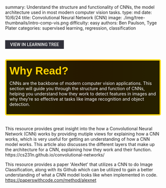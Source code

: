 summary: Understand the structure and functionality of CNNs, the model architecture used in most modern computer vision tasks.
type: md
date: 10/6/24
title: Convolutional Neural Network (CNN)
image: ./img/tree-thumbnails/intro-comp-vis.png
difficulty: easy
authors: Ben Paulson, Tyge Plater
categories: supervised learning, regression, classification

<br>
<a href='/learning-tree?node=59' style='
    background-color: #31313a;
    color: gainsboro;
    padding: 6px 16px;
    border: none
    border-radius: 4px;
    text-transform: uppercase;
    font-family: "Roboto", sans-serif;
    font-size: 1em;
    font-weight: bold;
    cursor: pointer;
    text-decoration: none;
    display: inline-block;'
>
  View in Learning Tree
</a>

<br>
<br>
<br>

<div style='
  position: relative;
  padding: 10px; 
  border-radius: 5px;
  background-color: rgba(0, 0, 0, 0.85); 
  border: 4px solid transparent;
  background-image: linear-gradient(90deg, rgba(0, 0, 0, 0.85), rgba(0, 0, 0, 0.85)), linear-gradient(90deg, gold, orange, gold);
  background-origin: border-box;
  background-clip: padding-box, border-box;
'>

<svg width='200' height='50' style='display: block; margin-bottom: 5px;'>
  <text x='0' y='35' font-size='35' font-family='Arial' font-weight='bold' fill='gold'>
    Why Read?
    <animate attributeName='fill' values='gold; orange; gold' dur='3s' repeatCount='indefinite' />
  </text>
</svg>

<p style='color: white; margin-top: 2px;'>CNNs are the backbone of modern computer vision applications. This section will guide you through the structure and function of CNNs, helping you understand how they work to detect features in images and why they’re so effective at tasks like image recognition and object detection.</p>

</div>

<br/>

<br/>
This resource provides great insight into the how a Convolutional Neural Network (CNN) works by providing mutiple views for explaining how a CNN works, which is very useful for getting an understanding of how a CNN model works.  This article also discusses the different layers that make up the architecture for a CNN, explaining how they work and their function.
https://cs231n.github.io/convolutional-networks/

This resource provides a paper 'AlexNet' that utilizes a CNN to do Image Classification, along with its Github which can be utilized to gain a better understanding of what a CNN model looks like when implemented in code. 
https://paperswithcode.com/method/alexnet
